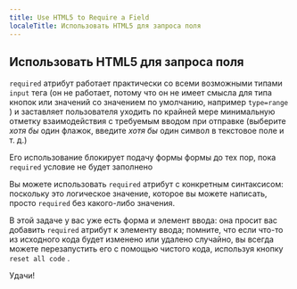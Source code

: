 ```yaml
---
title: Use HTML5 to Require a Field
localeTitle: Использовать HTML5 для запроса поля
---
```

## Использовать HTML5 для запроса поля

`required` атрибут работает практически со всеми возможными типами `input` тега (он не работает, потому что он не имеет смысла для типа кнопок или значений со значением по умолчанию, например `type=range` ) и заставляет пользователя уходить по крайней мере минимальную отметку взаимодействия с требуемым вводом при отправке (выберите _хотя бы_ один флажок, введите _хотя бы_ один символ в текстовое поле и т. д.)

Его использование блокирует подачу формы формы до тех пор, пока `required` условие не будет заполнено

Вы можете использовать `required` атрибут с конкретным синтаксисом: поскольку это логическое значение, которое вы можете написать, просто `required` без какого-либо значения.

В этой задаче у вас уже есть форма и элемент ввода: она просит вас добавить `required` атрибут к элементу ввода; помните, что если что-то из исходного кода будет изменено или удалено случайно, вы всегда можете перезапустить его с помощью чистого кода, используя кнопку `reset all code` .

Удачи!